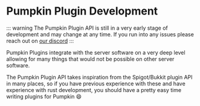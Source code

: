 # Pumpkin Plugin Development
::: warning
The Pumpkin Plugin API is still in a very early stage of development and may change at any time.
If you run into any issues please reach out on [our discord](https://discord.gg/aaNuD6rFEe)
:::

Pumpkin Plugins integrate with the server software on a very deep level allowing for many things that would not be possible on other server software.

The Pumpkin Plugin API takes inspiration from the Spigot/Bukkit plugin API in many places, so if you have previous experience with these and have experience with rust development, you should have a pretty easy time writing plugins for Pumpkin :smile:

